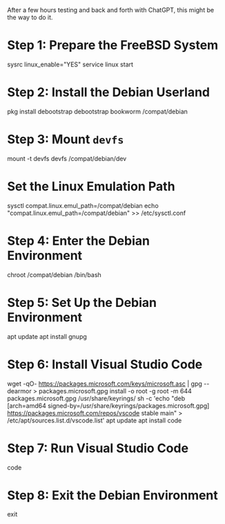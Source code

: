 After a few hours testing and back and forth with ChatGPT, this might be the way to do it.

# Step 1: Prepare the FreeBSD System
sysrc linux_enable="YES"
service linux start

# Step 2: Install the Debian Userland
pkg install debootstrap
debootstrap bookworm /compat/debian

# Step 3: Mount `devfs`
mount -t devfs devfs /compat/debian/dev

# Set the Linux Emulation Path
sysctl compat.linux.emul_path=/compat/debian
echo "compat.linux.emul_path=/compat/debian" >> /etc/sysctl.conf

# Step 4: Enter the Debian Environment
chroot /compat/debian /bin/bash

# Step 5: Set Up the Debian Environment
apt update
apt install gnupg

# Step 6: Install Visual Studio Code
wget -qO- https://packages.microsoft.com/keys/microsoft.asc | gpg --dearmor > packages.microsoft.gpg
install -o root -g root -m 644 packages.microsoft.gpg /usr/share/keyrings/
sh -c 'echo "deb [arch=amd64 signed-by=/usr/share/keyrings/packages.microsoft.gpg] https://packages.microsoft.com/repos/vscode stable main" > /etc/apt/sources.list.d/vscode.list'
apt update
apt install code

# Step 7: Run Visual Studio Code
code

# Step 8: Exit the Debian Environment
exit
